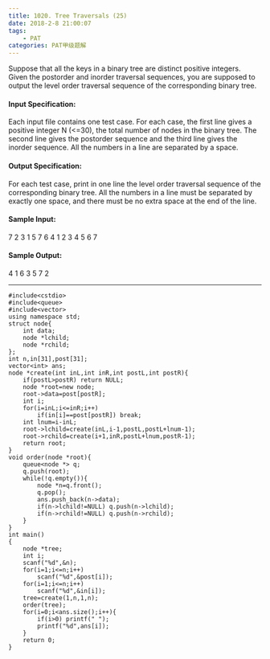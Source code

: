 ```yaml
---
title: 1020. Tree Traversals (25)
date: 2018-2-8 21:00:07
tags: 
	- PAT
categories: PAT甲级题解
---
```


Suppose that all the keys in a binary tree are distinct positive integers. Given the postorder and inorder traversal sequences, you are supposed to output the level order traversal sequence of the corresponding binary tree.

#### Input Specification:

Each input file contains one test case. For each case, the first line gives a positive integer N (<=30), the total number of nodes in the binary tree. The second line gives the postorder sequence and the third line gives the inorder sequence. All the numbers in a line are separated by a space.

#### Output Specification:

For each test case, print in one line the level order traversal sequence of the corresponding binary tree. All the numbers in a line must be separated by exactly one space, and there must be no extra space at the end of the line.

#### Sample Input:
7
2 3 1 5 7 6 4
1 2 3 4 5 6 7
#### Sample Output:
4 1 6 3 5 7 2
***


```
#include<cstdio>
#include<queue>
#include<vector>
using namespace std;
struct node{
    int data;
    node *lchild;
    node *rchild;
};
int n,in[31],post[31];
vector<int> ans;
node *create(int inL,int inR,int postL,int postR){
    if(postL>postR) return NULL;
    node *root=new node;
    root->data=post[postR];
    int i;
    for(i=inL;i<=inR;i++)
        if(in[i]==post[postR]) break;
    int lnum=i-inL;
    root->lchild=create(inL,i-1,postL,postL+lnum-1);
    root->rchild=create(i+1,inR,postL+lnum,postR-1);
    return root;
}
void order(node *root){
    queue<node *> q;
    q.push(root);
    while(!q.empty()){
        node *n=q.front();
        q.pop();
        ans.push_back(n->data);
        if(n->lchild!=NULL) q.push(n->lchild);
        if(n->rchild!=NULL) q.push(n->rchild);
    }
}
int main()
{
    node *tree;
    int i;
    scanf("%d",&n);
    for(i=1;i<=n;i++)
        scanf("%d",&post[i]);
    for(i=1;i<=n;i++)
        scanf("%d",&in[i]);
    tree=create(1,n,1,n);
    order(tree);
    for(i=0;i<ans.size();i++){
        if(i>0) printf(" ");
        printf("%d",ans[i]);
    }
    return 0;
}
```